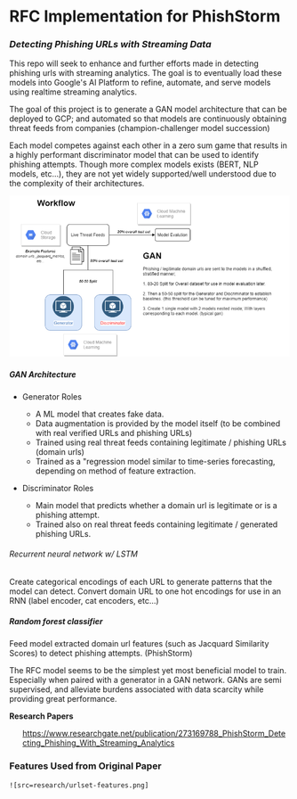 # RFC Implementation for PhishStorm

### <i>Detecting Phishing URLs with Streaming Data</i>

This repo will seek to enhance and further efforts made in detecting phishing urls with streaming analytics. 
The goal is to eventually load these models into Google's AI Platform to refine, automate, and serve models using 
realtime streaming analytics. 

The goal of this project is to generate a GAN model architecture that can be deployed to GCP; and automated so that
models are continuously obtaining threat feeds from companies (champion-challenger model succession)
    
Each model competes against each other in a zero sum game that results in a highly performant discriminator model that
can be used to identify phishing attempts. Though more complex models exists (BERT, NLP models, etc...), they are not yet
widely supported/well understood due to the complexity of their architectures. 

![diagram](/research/workflow.png)



##### GAN Architecture
- Generator Roles
    - A ML model that creates fake data.  
    - Data augmentation is provided by the model itself (to be combined with real verified URLs and phishing URLs)
    - Trained using real threat feeds containing legitimate / phishing URLs (domain urls)
    - Trained as a "regression model similar to time-series forecasting, depending on method of feature
    extraction. 
 
- Discriminator Roles
    - Main model that predicts whether a domain url is legitimate or is a phishing attempt.
    - Trained also on real threat feeds containing legitimate / generated phishing URLs.  
    

###### Recurrent neural network w/ LSTM
Create categorical encodings of each URL to generate patterns that the model can detect.
Convert domain URL to one hot encodings for use in an RNN (label encoder, cat encoders, etc...)

##### <i>Random forest classifier</i>

Feed model extracted domain url features (such as Jacquard Similarity Scores) to detect phishing attempts. 
(PhishStorm)

The RFC model seems to be the simplest yet most beneficial model to train. Especially when paired with a generator
in a GAN network. GANs are semi supervised, and alleviate burdens associated with data scarcity while providing
great performance. 


<b>Research Papers</b>
    <ul>https://www.researchgate.net/publication/273169788_PhishStorm_Detecting_Phishing_With_Streaming_Analytics</ul>
    

        

### Features Used from Original Paper
    ![src=research/urlset-features.png]